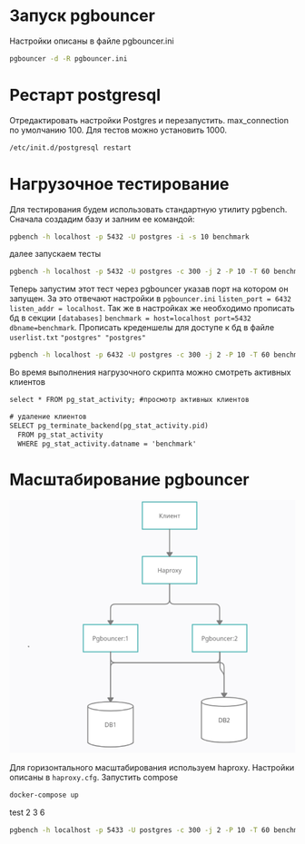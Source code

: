 # Запуск pgbouncer
Настройки описаны в файле pgbouncer.ini
```bash
pgbouncer -d -R pgbouncer.ini
```
# Рестарт postgresql
Отредактировать настройки Postgres и перезапустить.
max_connection по умолчанию 100. Для тестов можно установить 1000.
```bash
/etc/init.d/postgresql restart
```
# Нагрузочное тестирование
Для тестирования будем использовать стандартную утилиту pgbench.
Сначала создадим базу и залним ее командой:
```bash
pgbench -h localhost -p 5432 -U postgres -i -s 10 benchmark
````
далее запускаем тесты
```bash
pgbench -h localhost -p 5432 -U postgres -c 300 -j 2 -P 10 -T 60 benchmark
```
Теперь запустим этот тест через pgbouncer указав порт на котором он запущен.
За это отвечают настройки в `pgbouncer.ini` `listen_port = 6432
 listen_addr = localhost`. Так же в настройках же необходимо прописать
бд в секции `[databases]` `benchmark = host=localhost port=5432 dbname=benchmark`.
Прописать креденшелы для доступе к бд в файле `userlist.txt` `"postgres" "postgres"`
```bash
pgbench -h localhost -p 6432 -U postgres -c 300 -j 2 -P 10 -T 60 benchmark
```
Во время выполнения нагрузочного скрипта можно смотреть активных клиентов
```
select * FROM pg_stat_activity; #просмотр активных клиентов
```

```
# удаление клиентов
SELECT pg_terminate_backend(pg_stat_activity.pid)
  FROM pg_stat_activity
  WHERE pg_stat_activity.datname = 'benchmark'
```
# Масштабирование pgbouncer
![Alt text](docs/Scale.png)

Для горизонтального масштабирования используем haproxy.
Настройки описаны в `haproxy.cfg`. Запустить compose

```bash
docker-compose up
```
test 2 3 6
```bash
pgbench -h localhost -p 5433 -U postgres -c 300 -j 2 -P 10 -T 60 benchmark
```